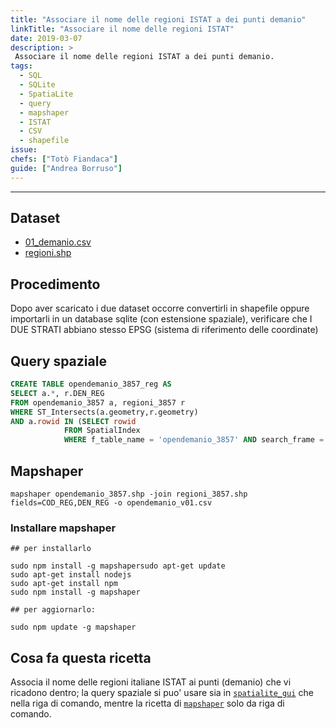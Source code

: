 ```yaml
---
title: "Associare il nome delle regioni ISTAT a dei punti demanio"
linkTitle: "Associare il nome delle regioni ISTAT"
date: 2019-03-07
description: >
 Associare il nome delle regioni ISTAT a dei punti demanio.
tags:
  - SQL
  - SQLite
  - SpatiaLite
  - query
  - mapshaper
  - ISTAT
  - CSV
  - shapefile
issue:
chefs: ["Totò Fiandaca"]
guide: ["Andrea Borruso"]
---
```


---

## Dataset

* [01_demanio.csv](https://gist.github.com/aborruso/503df6c6477c341431e23bc51bc37149/raw/7aac29415b99512758acffd05fa463081f011484/01_demanio.csv)
* [regioni.shp](https://www4.istat.it/it/archivio/209722)

## Procedimento

Dopo aver scaricato i due dataset occorre convertirli in shapefile oppure importarli in un database sqlite (con estensione spaziale), verificare che I DUE STRATI abbiano stesso EPSG (sistema di riferimento delle coordinate)

## Query spaziale

```SQL
CREATE TABLE opendemanio_3857_reg AS
SELECT a.*, r.DEN_REG
FROM opendemanio_3857 a, regioni_3857 r
WHERE ST_Intersects(a.geometry,r.geometry)
AND a.rowid IN (SELECT rowid
			FROM SpatialIndex
			WHERE f_table_name = 'opendemanio_3857' AND search_frame = r.geometry);
```

## Mapshaper

```
mapshaper opendemanio_3857.shp -join regioni_3857.shp fields=COD_REG,DEN_REG -o opendemanio_v01.csv
```

### Installare mapshaper

```
## per installarlo

sudo npm install -g mapshapersudo apt-get update
sudo apt-get install nodejs
sudo apt-get install npm
sudo npm install -g mapshaper

## per aggiornarlo:

sudo npm update -g mapshaper
```

## Cosa fa questa ricetta

Associa il nome delle regioni italiane ISTAT ai punti (demanio) che vi ricadono dentro; la query spaziale si puo' usare sia in [`spatialite_gui`](http://www.gaia-gis.it/gaia-sins/windows-bin-NEXTGEN-amd64/) che nella riga di comando, mentre la ricetta di [`mapshaper`](https://github.com/mbloch/mapshaper/wiki/Command-Reference) solo da riga di comando.

